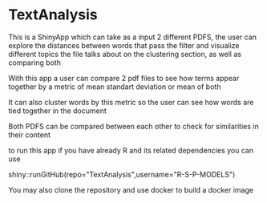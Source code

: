 # TextAnalysis
This is a ShinyApp which can take as a input 2 different PDFS, the user can explore the distances between words that pass the filter and visualize different topics the file talks about on the clustering section, as well as comparing both

With this app a user can compare 2 pdf files to see how terms appear together by a metric of mean standart deviation or mean of both

It can also cluster words by this metric so the user can see how words are tied together in the document

Both PDFS can be compared between each other to check for similarities in their content

to run this app if you have already R and its related dependencies you can use
 
 
 shiny::runGitHub(repo="TextAnalysis",username="R-S-P-MODELS")

You may also clone the repository and use docker to build a docker image
